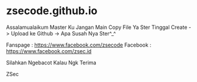 # zsecode.github.io
Assalamualaikum Master Ku Jangan Main Copy File Ya Ster Tinggal Create -> Upload ke Github -> Apa Susah Nya Ster^_^

Fanspage : https://www.facebook.com/zsecode
Facebook : https://www.facebook.com/zsec.id

Silahkan Ngebacot Kalau Ngk Terima

ZSec
